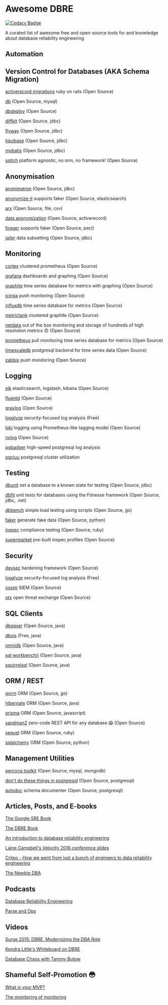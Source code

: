 # Awesome DBRE

[![Codacy Badge](https://api.codacy.com/project/badge/Grade/8c5ef1675e4d47e180c62bc0893bc56f)](https://app.codacy.com/manual/Zinaida/awesome-dbre?utm_source=github.com&utm_medium=referral&utm_content=SpokeyWheeler/awesome-dbre&utm_campaign=Badge_Grade_Dashboard)

A curated list of awesome free and open-source tools for and knowledge about database reliability engineering

## Automation



## Version Control for Databases (AKA Schema Migration)

[activerecord migrations](https://guides.rubyonrails.org/active_record_migrations.html) ruby on rails (Open Source) 

[db](https://github.com/infostreams/db) (Open Source, mysql)

[dbdeploy](http://dbdeploy.com/software/) (Open Source)

[diffkit](http://www.diffkit.org/) (Open Source, jdbc)

[flyway](https://flywaydb.org/) (Open Source, jdbc)

[liquibase](http://www.liquibase.org/) (Open Source, jdbc)

[mybatis](http://mybatis.org/migrations/index.html) (Open Source, jdbc)

[sqitch](https://sqitch.org/) platform agnostic, no orm, no framework! (Open Source)

## Anonymisation

[anonimatron](https://realrolfje.github.io/anonimatron/) (Open Source, jdbc)

[anonymize-it](https://github.com/elastic/anonymize-it) supports faker (Open Source, elasticsearch)

[arx](https://arx.deidentifier.org/) (Open Source, file, csv)

[data anonymization](http://sunitparekh.github.io/data-anonymization/#) (Open Source, activerecord)

[fogger](https://github.com/TheSoftwareHouse/fogger) supports faker (Open Source, pecl)

[jailer](https://github.com/Wisser/Jailer) data subsetting (Open Source, jdbc)

## Monitoring

[cortex](https://github.com/cortexproject/cortex) clustered prometheus (Open Source)

[grafana](https://grafana.com/) dashboards and graphing (Open Source)

[graphite](https://graphiteapp.org/) time series database for metrics with graphing (Open Source)

[icinga](https://icinga.com/) push monitoring (Open Source)

[influxdb](https://www.influxdata.com/) time series database for metrics (Open Source)

[metrictank](https://github.com/grafana/metrictank) clustered graphite (Open Source)

[netdata](https://www.netdata.cloud/) out of the box monitoring and storage of hundreds of high resolution metrics 😍 (Open Source)

[prometheus](https://prometheus.io/) pull monitoring time series database for metrics (Open Source)

[timescaledb](https://www.timescale.com/) postgresql backend for time series data (Open Source)

[zabbix](https://www.zabbix.com/) push monitoring (Open Source)

## Logging

[elk](https://www.elastic.co/) elasticsearch, logstash, kibana (Open Source)

[fluentd](https://www.fluentd.org/) (Open Source)

[graylog](https://www.graylog.org/) (Open Source)

[logalyze](http://www.logalyze.com/) security-focused log analysis (Free)

[loki](https://github.com/grafana/loki) logging using Prometheus-like tagging model (Open Source)

[nxlog](https://nxlog.co/products/nxlog-community-edition) (Open Source)

[pgbadger](http://pgbadger.darold.net/) high-speed postgresql log analysis

[pgcluu](http://pgcluu.darold.net/) postgresql cluster utilization

## Testing

[dbunit](http://www.dbunit.org/) set a database to a known state for testing (Open Source, jdbc)

[dbfit](http://dbfit.github.io/dbfit/index.html) unit tests for databases using the Fitnesse framework (Open Source, jdbc, .net)

[dbbench](https://github.com/sj14/dbbench) simple load testing using scripts (Open Source, go)

[faker](https://github.com/joke2k/faker) generate fake data (Open Source, python)

[inspec](https://www.inspec.io/) compliance testing (Open Source, ruby)

[supermarket](https://supermarket.chef.io/tools?type=compliance_profile) pre-built inspec profiles (Open Source)

## Security

[devsec](https://github.com/dev-sec) hardening framework (Open Source)

[logalyze](http://www.logalyze.com/) security-focused log analysis (Free)

[ossim](https://cybersecurity.att.com/products/ossim) SIEM (Open Source)

[otx](https://cybersecurity.att.com/open-threat-exchange) open threat exchange (Open Source)

## SQL Clients

[dbeaver](https://dbeaver.io/) (Open Source, java)

[dbvis](https://www.dbvis.com/) (Free, java)

[omnidb](https://omnidb.org/en/) (Open Source, java)

[sql workbench/j](http://www.sql-workbench.eu/) (Open Source, java)

[squirrelsql](http://www.squirrelsql.org/) (Open Source, java)

## ORM / REST

[gorm](https://gorm.io/) ORM (Open Source, go)

[hibernate](https://hibernate.org/orm/) ORM (Open Source, java)

[prisma](https://www.prisma.io/) ORM (Open Source, javascript)

[sandman2](https://github.com/jeffknupp/sandman2) zero-code REST API for any database 😱 (Open Source)

[sequel](https://github.com/jeremyevans/sequel) ORM (Open Source, ruby)

[sqlalchemy](https://www.sqlalchemy.org/) ORM (Open Source, python)

## Management Utilities

[percona toolkit](https://www.percona.com/software/database-tools/percona-toolkit) (Open Source, mysql, mongodb)

[don't do these things in postgresql](https://www.depesz.com/2020/01/28/dont-do-these-things-in-postgresql/) (Open Source, postgresql)

[autodoc](https://github.com/cbbrowne/autodoc) schema documenter (Open Source, postgresql)

## Articles, Posts, and E-books

[The Google SRE Book](https://landing.google.com/sre/sre-book/toc/)

[The DBRE Book](https://books.google.ie/books?id=L4o7DwAAQBAJ&printsec=frontcover&source=gbs_ge_summary_r&cad=0#v=onepage&q&f=false)

[An introduction to database reliability engineering](https://softwareengineeringdaily.com/2018/10/16/an-introduction-to-database-reliability/)

[Laine Campbell's Velocity 2016 conference slides](http://velocity.oreilly.com.cn/2016/ppts/DatabaseReliabilityEngineering.pdf)

[Criteo - How we went from just a bunch of engineers to data reliability engineering](https://labs.criteo.com/2018/06/from-just-a-bunch-of-engineers-to-data-reliability-engineering/)

[The Newbie DBA](https://newbiedba.wordpress.com/category/database-reliability-engineering/)

## Podcasts

[Database Reliability Engineering](https://softwareengineeringdaily.com/2018/06/20/database-reliability-engineering-with-laine-campbell/)

[Parse and Ops](https://softwareengineeringdaily.com/2017/03/01/parse-and-operations-with-charity-majors/)

## Videos

[Surge 2015: DBRE, Modernizing the DBA Role](https://www.youtube.com/watch?v=lsiI8AIzLrE)

[Kendra Little's Whiteboard on DBRE](https://littlekendra.com/2019/12/18/database-reliability-engineering-22-minute-video/)

[Database Chaos with Tammy Butow](https://softwareengineeringdaily.com/2018/04/10/database-chaos-with-tammy-butow/)

## Shameful Self-Promotion 😳

[What is your MVP?](https://medium.com/@william.wheeler_87363/dbre-what-is-your-mvp-fb8b5f79a19c)

[The monitoring of monitoring](https://medium.com/@william.wheeler_87363/dbre-the-monitoring-of-monitoring-be006788bf23)

